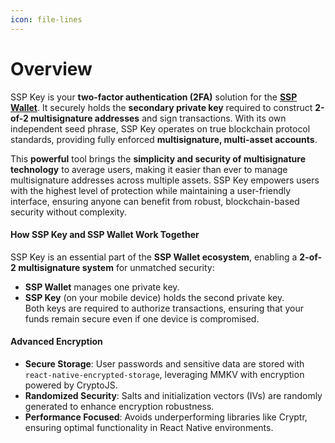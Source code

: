 ```yaml
---
icon: file-lines
---
```


# Overview

SSP Key is your **two-factor authentication (2FA)** solution for the [**SSP Wallet**](https://sspwallet.io/). It securely holds the **secondary private key** required to construct **2-of-2 multisignature addresses** and sign transactions. With its own independent seed phrase, SSP Key operates on true blockchain protocol standards, providing fully enforced **multisignature, multi-asset accounts**.

This **powerful** tool brings the **simplicity and security of multisignature technology** to average users, making it easier than ever to manage multisignature addresses across multiple assets. SSP Key empowers users with the highest level of protection while maintaining a user-friendly interface, ensuring anyone can benefit from robust, blockchain-based security without complexity.

#### How SSP Key and SSP Wallet Work Together

SSP Key is an essential part of the **SSP Wallet ecosystem**, enabling a **2-of-2 multisignature system** for unmatched security:

* **SSP Wallet** manages one private key.
* **SSP Key** (on your mobile device) holds the second private key.\
  Both keys are required to authorize transactions, ensuring that your funds remain secure even if one device is compromised.

#### **Advanced Encryption**

* **Secure Storage**: User passwords and sensitive data are stored with `react-native-encrypted-storage`, leveraging MMKV with encryption powered by CryptoJS.
* **Randomized Security**: Salts and initialization vectors (IVs) are randomly generated to enhance encryption robustness.
* **Performance Focused**: Avoids underperforming libraries like Cryptr, ensuring optimal functionality in React Native environments.

####
